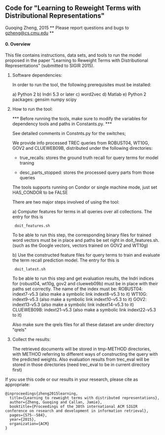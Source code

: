 ## Code for "Learning to Reweight Terms with Distributional Representations"

  Guoqing Zheng, 2015
  ** Please report questions and bugs to gzheng@cs.cmu.edu **

#### 0. Overview

   This file contains instructions, data sets, and tools to run the
   model proposed in the paper "Learning to Reweight Terms with
   Distributional Representations" (submitted to SIGIR 2015).

1. Software dependencies:
   
   In order to run the tool, the following prerequisites must be
      installed: 

      a) Python 2 
      b) Indri 5.3 or later 
      c) word2vec 
      d) Matlab 
      e) Python 2 packages:
         gensim
         numpy
         scipy


2. How to run the tool:

   *** Before running the tools, make sure to modify the variables for
   dependency tools and paths in Constants.py. ***

   See detailed comments in Constnts.py for the switches;

   We provide info processed TREC queries from ROBUST04, WT10G, GOV2
   and CLUEWEB09B, distributed under the following directories:

     * true_recalls: stores the ground truth recall for query terms for model traning

     * desc_parts_stopped: stores the processed query parts from those queries

   The tools supports running on Condor or single machine mode, just
   set HAS_CONDOR to be FALSE

   There are two major steps involved of using the tool:
   
   a) Computer features for terms in all queries over all
   collections. The entry for this is
   
        doit_features.sh

   To be able to run this step, the corresponding binary files for
   trained word vectors must be in place and paths be set right in
   doit_features.sh. (such as the Google vectors, vectors trained on
   GOV2 and WT10g)

   b) Use the constructed feature files for query terms to train and
   evaluate the term recall prediction model. The entry for this is
      
        doit_latest.sh

   To be able to run this step and get evaluation results, the Indri
   indices for (robust04, wt10g, gov2 and clueweb09b) must be in place
   with their paths set correctly. The name of the index must be:
        ROBUST04:   indext7-v5.3  (also make a symbolic link indext8-v5.3 to it)
        WT10G:      indext9-v5.3  (also make a symbolic link indext10-v5.3 to it)
        GOV2:       indext13-v5.3 (also make a symbolic link indext14-v5.3 to it)
        CLUEWEB09B: indext21-v5.3 (also make a symbolic link indext22-v5.3 to it)
   
   Also make sure the qrels files for all these dataset are under directory "qrels"        

3. Collect the results:
   
   The retrieved documents will be stored in tmp-METHOD directories,
   with METHOD referring to different ways of constructing the query
   with the predicted weights. Also evaluation results from trec_eval
   will be stored in those directories (need trec_eval to be in current
   directory first)


If you use this code or our results in your research, please cite as appropriate:

```
@inproceedings{zheng2015learning,
  title={Learning to reweight terms with distributed representations},
  author={Zheng, Guoqing and Callan, Jamie},
  booktitle={Proceedings of the 38th international ACM SIGIR conference on research and development in information retrieval},
  pages={575--584},
  year={2015},
  organization={ACM}
}
```